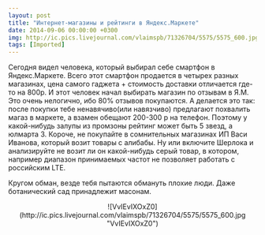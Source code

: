 ```yaml
---
layout: post
title: "Интернет-магазины и рейтинги в Яндекс.Маркете"
date: 2014-09-06 00:00:00 +0300
img: http://ic.pics.livejournal.com/vlaimspb/71326704/5575/5575_600.jpg 
tags: [Imported]
---
```


Сегодня видел человека, который выбирал себе смартфон в Яндекс.Маркете. Всего этот смартфон продается в четырех разных магазинах, цена самого гаджета + стоимость доставки отличается где-то на 800р. И этот человек начал выбирать магазин по отзывам в Я.М. Это очень нелогично, ибо 80% отзывов покупаются. А делается это так: после покупки тебе ненавячиво(или навязчиво) предлагают похвалить магаз в маркете, а взамен обещают 200-300 р на телефон. Поэтому у какой-нибудь залупы из промзоны рейтинг может быть 5 звезд, а юлмарта 3\. Короче, не покупайте в сомнительных магазинах ИП Васи Иванова, который возит товары с алибабы. Ну или включите Шерлока и анализируйте не возит ли он какой-нибудь серый товар, в котором, например диапазон принимаемых частот не позволяет работать с российским LTE. 

Кругом обман, везде тебя пытаются обмануть плохие люди. Даже ботанический сад принадлежит масонам. 

<div style="text-align: center;">![VvIEvIXOxZ0](http://ic.pics.livejournal.com/vlaimspb/71326704/5575/5575_600.jpg "VvIEvIXOxZ0")</div>